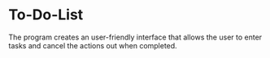# To-Do-List
The program creates an user-friendly interface that allows the user to enter tasks and cancel the actions out when completed.

